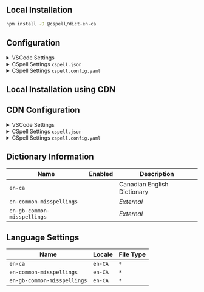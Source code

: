 ## Local Installation

```sh
npm install -D @cspell/dict-en-ca
```

## Configuration

<details>
<summary>VSCode Settings</summary>

Add the following to your VSCode settings:

**`.vscode/settings.json`**

```jsonc
{
  "cSpell.import": ["@cspell/dict-en-ca/cspell-ext.json"],
  "cSpell.language": "en-CA",
}
```

</details>

<details>
<summary>CSpell Settings <code>cspell.json</code></summary>

**`cspell.json`**

```jsonc
{
  "import": ["@cspell/dict-en-ca/cspell-ext.json"],
  "language": "en-CA",
}
```

</details>

<details>
<summary>CSpell Settings <code>cspell.config.yaml</code></summary>

**`cspell.config.yaml`**

```yaml
import:
  - '@cspell/dict-en-ca/cspell-ext.json'
language: en-CA
```

</details>

## Local Installation using CDN

## CDN Configuration

<details>
<summary>VSCode Settings</summary>

Add the following to your VSCode settings:

**`.vscode/settings.json`**

```jsonc
{
  "cSpell.import": ["https://cdn.jsdelivr.net/npm/@cspell/dict-en-ca/cspell-ext.json"],
  "cSpell.language": "en-CA",
}
```

</details>

<details>
<summary>CSpell Settings <code>cspell.json</code></summary>

**`cspell.json`**

```jsonc
{
  "import": ["https://cdn.jsdelivr.net/npm/@cspell/dict-en-ca/cspell-ext.json"],
  "language": "en-CA",
}
```

</details>

<details>
<summary>CSpell Settings <code>cspell.config.yaml</code></summary>

**`cspell.config.yaml`**

```yaml
import:
  - https://cdn.jsdelivr.net/npm/@cspell/dict-en-ca/cspell-ext.json
language: en-CA
```

</details>

## Dictionary Information

| Name                        | Enabled | Description                 |
| --------------------------- | ------- | --------------------------- |
| `en-ca`                     |         | Canadian English Dictionary |
| `en-common-misspellings`    |         | _External_                  |
| `en-gb-common-misspellings` |         | _External_                  |

## Language Settings

| Name                        | Locale  | File Type |
| --------------------------- | ------- | --------- |
| `en-ca`                     | `en-CA` | `*`       |
| `en-common-misspellings`    | `en-CA` | `*`       |
| `en-gb-common-misspellings` | `en-CA` | `*`       |
